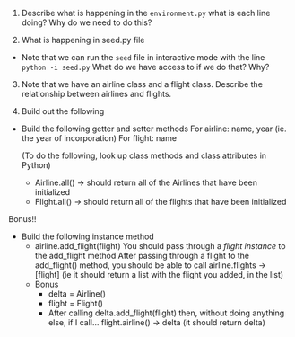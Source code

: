 1. Describe what is happening in the `environment.py`
  what is each line doing?
  Why do we need to do this?

2. What is happening in seed.py file
  - Note that we can run the `seed` file in interactive mode with the line `python -i seed.py`
  What do we have access to if we do that?  Why?

3. Note that we have an airline class and a flight class.  Describe the relationship between airlines and flights.


4. Build out the following
- Build the following getter and setter methods
  For airline: name, year
    (ie. the year of incorporation)
  For flight: name

  (To do the following, look up class methods and class attributes in Python)
  - Airline.all()
    -> should return all of the Airlines that have been initialized
  - Flight.all()
    -> should return all of the flights that have been initialized

Bonus!!
  - Build the following instance method
    - airline.add_flight(flight)
      You should pass through a *flight instance* to the add_flight method
      After passing through a flight to the add_flight() method, you should be able to call airline.flights -> [flight]
      (ie it should return a list with the flight you added, in the list)
    - Bonus
      - delta = Airline()
      - flight = Flight()
      - After calling  delta.add_flight(flight)
      then, without doing anything else, if I call...
     flight.airline() -> delta
     (it should return delta)
